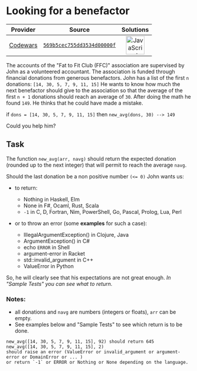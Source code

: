 [_metadata_:generated]: - "true"

# Looking for a benefactor

<!-- INFO TABLE BEGIN -->

| Provider                                        | Source                                                                               | Solutions                                                                                                                                                    |
| :---------------------------------------------: | :----------------------------------------------------------------------------------: | :----------------------------------------------------------------------------------------------------------------------------------------------------------: |
| [Codewars](../../../docs/providers/Codewars.md) | [`569b5cec755dd3534d00000f`](https://www.codewars.com/kata/569b5cec755dd3534d00000f) | [<img src="https://res.cloudinary.com/rascaltwo/image/upload/v1631924076/javascript_ehszr7.svg" alt="JavaScript" title="JavaScript" width="50" />](solve.js) |

<!-- INFO TABLE END -->

The accounts of the "Fat to Fit Club (FFC)" association are supervised by John as a volunteered accountant.
The association is funded through financial donations from generous benefactors. John has a list of
the first `n` donations: `[14, 30, 5, 7, 9, 11, 15]`
He wants to know how much the next benefactor should give to the association so that the 
average of the first `n + 1` donations should reach an average of `30`.
After doing the math he found `149`. He thinks that he could have made a mistake.

if `dons = [14, 30, 5, 7, 9, 11, 15]` then `new_avg(dons, 30) --> 149`

Could you help him?

## Task
The function `new_avg(arr, navg)` should return the expected donation
(rounded up to the next integer) that will permit to reach the average `navg`. 

Should the last donation be a non positive number `(<= 0)` John wants us: 

- to return:
  - Nothing in Haskell, Elm
  - None in F#, Ocaml, Rust, Scala
  - `-1` in C, D, Fortran,  Nim, PowerShell, Go, Pascal, Prolog, Lua, Perl

- or to throw an error (some **examples** for such a case):

  - IllegalArgumentException() in Clojure, Java
  - ArgumentException() in C#
  - echo `ERROR` in Shell
  - argument-error in Racket
  - std::invalid_argument in C++
  - ValueError in Python

So, he will clearly see that his expectations are not great enough. 
*In "Sample Tests" you can see what to return.*


### Notes: 

- all donations and `navg` are numbers (integers or floats), `arr` can be empty.
- See examples below and "Sample Tests" to see which return is to be done.

```
new_avg([14, 30, 5, 7, 9, 11, 15], 92) should return 645
new_avg([14, 30, 5, 7, 9, 11, 15], 2) 
should raise an error (ValueError or invalid_argument or argument-error or DomainError or ... ) 
or return `-1` or ERROR or Nothing or None depending on the language.
```



